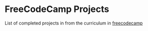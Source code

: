 # FreeCodeCamp Projects

List of completed projects in from the curriculum in [freecodecamp](wwww.freecodecamp.org)
